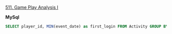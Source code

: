 [511. Game Play Analysis I](https://leetcode.com/problems/game-play-analysis-i/description/)

**MySql**

```sql
SELECT player_id, MIN(event_date) as first_login FROM Activity GROUP BY player_id
```